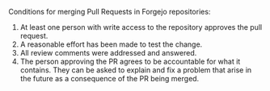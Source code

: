 Conditions for merging Pull Requests in Forgejo repositories:

1. At least one person with write access to the repository approves the pull request.
1. A reasonable effort has been made to test the change.
1. All review comments were addressed and answered.
1. The person approving the PR agrees to be accountable for what it contains. They can be asked to explain and fix a problem that arise in the future as a consequence of the PR being merged.

